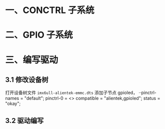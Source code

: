 # 一、CONCTRL 子系统

# 二、GPIO 子系统

# 三、编写驱动

## 3.1  修改设备树
打开设备树文件 `imx6ull-alientek-emmc.dts` 添加子节点 gpioled，
··pinctrl-names = "default";
		pinctrl-0 = <>
		compatible = "alientek,gpioled";
		status = "okay";

## 3.2  驱动编写
<!--stackedit_data:
eyJoaXN0b3J5IjpbMTEwODk5OTQxNSwxNjk2MTgwNDg4XX0=
-->